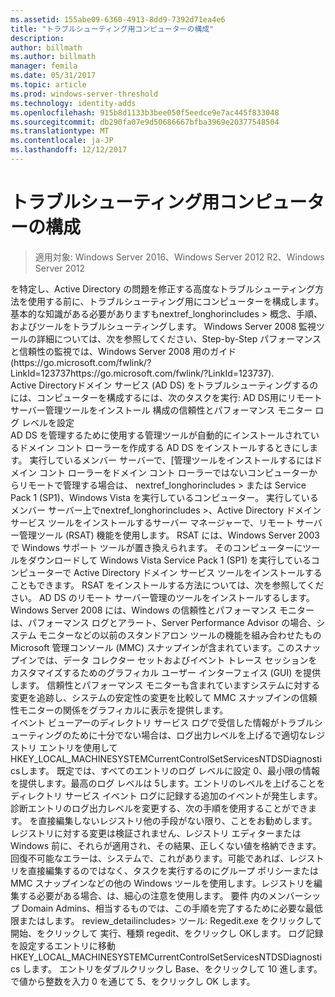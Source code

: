 ```yaml
---
ms.assetid: 155abe09-6360-4913-8dd9-7392d71ea4e6
title: "トラブルシューティング用コンピューターの構成"
description: 
author: billmath
ms.author: billmath
manager: femila
ms.date: 05/31/2017
ms.topic: article
ms.prod: windows-server-threshold
ms.technology: identity-adds
ms.openlocfilehash: 915b8d1133b3bee050f5eedce9e7ac445f833048
ms.sourcegitcommit: db290fa07e9d50686667bfba3969e20377548504
ms.translationtype: MT
ms.contentlocale: ja-JP
ms.lasthandoff: 12/12/2017
---
```

# <a name="configuring-a-computer-for-troubleshooting"></a>トラブルシューティング用コンピューターの構成

>適用対象: Windows Server 2016、Windows Server 2012 R2、Windows Server 2012


<developerConceptualDocument xmlns="https://ddue.schemas.microsoft.com/authoring/2003/5" xmlns:xlink="https://www.w3.org/1999/xlink" xmlns:xsi="https://www.w3.org/2001/XMLSchema-instance" xsi:schemaLocation="https://ddue.schemas.microsoft.com/authoring/2003/5 http://clixdevr3.blob.core.windows.net/ddueschema/developer.xsd">
  <introduction>
    <para>を特定し、Active Directory の問題を修正する高度なトラブルシューティング方法を使用する前に、トラブルシューティング用にコンピューターを構成します。 基本的な知識がある必要がありますも<token>nextref_longhorincludes > 概念、手順、およびツールをトラブルシューティングします。 </para>
    <para>Windows Server 2008 監視ツールの詳細については、次を参照してください、Step-by-Step パフォーマンスと信頼性の監視では、Windows Server 2008 用のガイド (<linkText>https://go.microsoft.com/fwlink/?LinkId=123737</linkText>https://go.microsoft.com/fwlink/?LinkId=123737).</para>
  </introduction>
  <section>
    <title>トラブルシューティングのための構成タスク</title>
    <content>
      <para>Active Directoryドメイン サービス (AD DS) をトラブルシューティングするのには、コンピューターを構成するには、次のタスクを実行:</para>
      <para>
        <link xlink:href="#BKMK_2">AD DS用にリモート サーバー管理ツールをインストール</link>
      </para>
      <para>
        <link xlink:href="#BKMK_3">構成の信頼性とパフォーマンス モニター</link>
      </para>
      <para>
        <link xlink:href="#BKMK_4">ログ レベルを設定</link>
      </para>
    </content>
    <sections>
      <section address="BKMK_2">
        <title>AD DS のリモート サーバー管理ツールをインストール</title>
        <content>
          <para>AD DS を管理するために使用する管理ツールが自動的にインストールされているドメイン コント ローラーを作成する AD DS をインストールするときにします。 実行しているメンバー サーバーで、[管理ツールをインストールするにはドメイン コント ローラーをドメイン コント ローラーではないコンピューターからリモートで管理する場合は、 <token>nextref_longhorincludes > または Service Pack 1 (SP1)、Windows Vista を実行しているコンピューター。 実行しているメンバー サーバー上で<token>nextref_longhorincludes >、Active Directory ドメイン サービス ツールをインストールするサーバー マネージャーで、リモート サーバー管理ツール (RSAT) 機能を使用します。 RSAT には、Windows Server 2003 で Windows サポート ツールが置き換えられます。 そのコンピューターにツールをダウンロードして Windows Vista Service Pack 1 (SP1) を実行しているコンピューターで Active Directory ドメイン サービス ツールをインストールすることもできます。</para>
          <para>RSAT をインストールする方法については、次を参照してください。 <link xlink:href="610ba7d9-51b5-4e14-9232-0510a9091aba">AD DS のリモート サーバー管理のツールをインストールする</link>します。</para>
        </content>
      </section>
      <section address="BKMK_3">
        <title>信頼性とパフォーマンス モニターを構成する</title>
        <content>
          <para>Windows Server 2008 には、Windows の信頼性とパフォーマンス モニターは、パフォーマンス ログとアラート、Server Performance Advisor の場合、システム モニターなどの以前のスタンドアロン ツールの機能を組み合わせたもの Microsoft 管理コンソール (MMC) スナップインが含まれています。このスナップインでは、データ コレクター セットおよびイベント トレース セッションをカスタマイズするためのグラフィカル ユーザー インターフェイス (GUI) を提供します。</para>
          <para>信頼性とパフォーマンス モニターも含まれていますシステムに対する変更を追跡し、システムの安定性の変更を比較して MMC スナップインの信頼性モニターの関係をグラフィカルに表示を提供します。</para>
        </content>
      </section>
      <section address="BKMK_4">
        <title>ログ レベルを設定</title>
        <content>
          <para>イベント ビューアーのディレクトリ サービス ログで受信した情報がトラブルシューティングのために十分でない場合は、ログ出力レベルを上げるで適切なレジストリ エントリを使用して <embeddedLabel>HKEY_LOCAL_MACHINESYSTEMCurrentControlSetServicesNTDSDiagnostics</embeddedLabel>します。</para>
          <para>既定では、すべてのエントリのログ レベルに設定 <embeddedLabel>0</embeddedLabel>、最小限の情報を提供します。最高のログ レベルは <embeddedLabel>5</embeddedLabel>します。エントリのレベルを上げることをディレクトリ サービス イベント ログに記録する追加のイベントが発生します。</para>
          <para>診断エントリのログ出力レベルを変更する、次の手順を使用することができます。</para>
          <alert class="caution">
            <para>を直接編集しないレジストリ他の手段がない限り、ことをお勧めします。レジストリに対する変更は検証されません、レジストリ エディターまたは Windows 前に、それらが適用され、その結果、正しくない値を格納できます。回復不可能なエラーは、システムで、これがあります。可能であれば、レジストリを直接編集するのではなく、タスクを実行するのにグループ ポリシーまたは MMC スナップインなどの他の Windows ツールを使用します。レジストリを編集する必要がある場合、は、細心の注意を使用します。</para>
          </alert>
          <para>
            <embeddedLabel>要件</embeddedLabel>
          </para>
          <list class="bullet">
            <listItem>
              <para>内のメンバーシップ <embeddedLabel>Domain Admins</embeddedLabel>、相当するものでは、この手順を完了するために必要な最低限またはします。 <token>review_detailincludes></para>
            </listItem>
            <listItem>
              <para>ツール: Regedit.exe</para>
            </listItem>
          </list>
          <procedure>
            <title>診断エントリのログ出力レベルを変更する</title>
            <steps class="ordered">
              <step>
                <content>
                  <para>をクリックして <ui>開始</ui>、をクリックして <ui>実行</ui>、種類 <userInput>regedit</userInput>、をクリックし <ui>OK</ui>します。</para>
                </content>
              </step>
              <step>
                <content>
                  <para>ログ記録を設定するエントリに移動 <embeddedLabel>HKEY_LOCAL_MACHINESYSTEMCurrentControlSetServicesNTDSDiagnostics</embeddedLabel> します。</para>
                </content>
              </step>
              <step>
                <content>
                  <para>エントリをダブルクリックし <embeddedLabel>Base</embeddedLabel>、をクリックして <embeddedLabel>10 進</embeddedLabel>します。</para>
                </content>
              </step>
              <step>
                <content>
                  <para>で<embeddedLabel>値</embeddedLabel>から整数を入力 <embeddedLabel>0</embeddedLabel> を通じて <embeddedLabel>5</embeddedLabel>、をクリックし <ui>OK</ui> します。</para>
                </content>
              </step>
            </steps>
          </procedure>
        </content>
      </section>
    </sections>
  </section>
  <relatedTopics />
</developerConceptualDocument>


